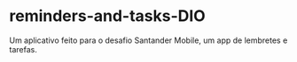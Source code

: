# reminders-and-tasks-DIO
Um aplicativo feito para o desafio Santander Mobile, um app de lembretes e tarefas.
